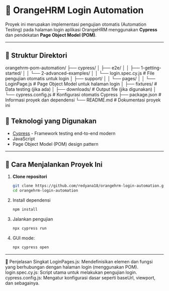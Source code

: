 # 🧪 OrangeHRM Login Automation
Proyek ini merupakan implementasi pengujian otomatis (Automation Testing) pada halaman login aplikasi OrangeHRM menggunakan **Cypress** dan pendekatan **Page Object Model (POM)**.

-----

## 📂 Struktur Direktori
orangehrm-pom-automation/
├── cypress/
│   ├── e2e/
│   │   ├── 1-getting-started/
│   │   └── 2-advanced-examples/
│   │       └── login.spec.cy.js # File pengujian otomatis untuk login
│   ├── support/
│   │   └── pages/
│   │       └── LoginPage.js # Page Object Model untuk halaman login
│   ├── fixtures/ # Data testing (jika ada)
│   ├── downloads/ # Output file (jika digunakan)
│   └── cypress.config.js # Konfigurasi otomatis Cypress
├── package.json # Informasi proyek dan dependensi
└── README.md # Dokumentasi proyek ini

## 🔧 Teknologi yang Digunakan
- [Cypress](https://www.cypress.io/) - Framework testing end-to-end modern
- JavaScript
- Page Object Model (POM) design pattern

-----

## 🚀 Cara Menjalankan Proyek Ini

1. **Clone repositori**
   ```bash
   git clone https://github.com/redyana18/orangehrm-login-automation.git
   cd orangehrm-login-automation
2. Install dependensi
   ```bash
   npm install
3. Jalankan pengujian
   ```bash
   npx cypress run
4. GUI mode:
   ```bash
   npx cypress open

-----

🧾 Penjelasan Singkat
LoginPages.js: Mendefinisikan elemen dan fungsi yang berhubungan dengan halaman login (menggunakan POM).
login.spec.cy.js: Script utama untuk melakukan pengujian login.
cypress.config.js: Mengatur konfigurasi dasar seperti baseUrl, viewport, dan sebagainya.
